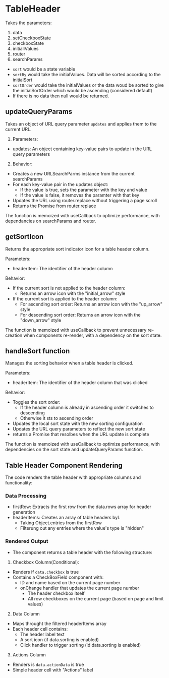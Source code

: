 # TableHeader

Takes the parameters:
1. data
2. setCheckboxState
3. checkboxState
4. initiallValues
5. router
6. searchParams

- `sort` would be a state variable
- `sortBy` would take the initialValues. Data will be sorted according to the initialSort
- `sortOrder` would take the initialValues or the data woud be sorted to give the initialSortOrder which would be ascending (considered default)
- If there is no data then null would be returned.

## updateQueryParams

Takes an object of URL query parameter `updates` and applies them to the current URL.

1. Parameters:
- updates: An object containing key-value pairs to update in the URL query parameters

2. Behavior:
- Creates a new URLSearchParms instance from the current searchParams
- For each key-value pair in the updates object:
	- If the value is true, sets the parameter with the key and value
	- If the value is false, it removes the paramter with that key
- Updates the URL using router.replace without triggering a page scroll
- Returns the Promise from router.replace

The function is memoized with useCallback to optimize performance, with dependancies on searchParams and router.

## getSortIcon

Returns the appropriate sort indicator icon for a table header column.

Parameters:
- headerItem: The identifier of the header column

Behavior:
- If the current sort is not applied to the header column:
  - Returns an arrow icon with the "initial_arrow" style
- If the current sort is applied to the header column:
  - For ascending sort order: Returns an arrow icon with the "up_arrow" style
  - For descending sort order: Returns an arrow icon with the "down_arrow" style

The function is memoized with useCallback to prevent unnecessary re-creation when components re-render, with a dependency on the sort state.

## handleSort function

Manages the sorting behavior when a table header is clicked.

Parameters:
- headerItem: The identifier of the header column that was clicked

Behavior:
- Toggles the sort order:
	- If the header column is already in ascending order it switches to descending
	- Otherwise it sts to ascending order
- Updates the local sort state with the new sorting configuration
- Updates the URL query parameters to reflect the new sort state
- returns a Promise that resolbes when the URL update is complete

The function is memoized with useCallback to optimize performance, with dependencies on the sort state and updateQueryParams function.


## Table Header Component Rendering

The code renders the table header with appropriate columns and functionality:

### Data Processing
- firstRow: Extracts the first row from the data.rows array for header generation
- headerItems: Creates an array of table headers byL
	- Taking Object.entries from the firstRow
	- Filterung out any entries where the value's type is "hidden"
	
### Rendered Output
- The component returns a table header with the following structure:

1. Checkbox Column(Conditional):
- Renders if `data.checkbox` is true
- Contains a CheckBoxField component with:
	- ID and name based on the current page number
	- onChange handler that updates the current page number
		- The header checkbox itself
		- All row checkboxes on the current page (based on page and limit values)

2. Data Column
- Maps throught the filtered headerItems array
- Each header cell contains:
	- The header label text
	- A sort icon (if data.sorting is enabled)
	- Click handler to trigger sorting (id data.sorting is enabled)

3. Actions Column
- Renders is `data.actionData` is true
- Simple header cell with "Actions" label

